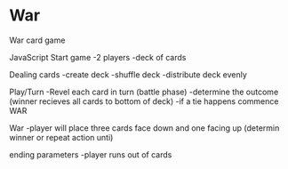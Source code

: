 # War
War card game

JavaScript
Start game
-2 players
-deck of cards 

Dealing cards
-create deck 
-shuffle deck 
-distribute deck evenly 

Play/Turn
-Revel each card in turn (battle phase)
-determine the outcome (winner recieves all cards to bottom of deck)
-if a tie happens commence WAR

War
-player will place three cards face down and one facing up (determin winner or repeat action unti)

ending parameters 
-player runs out of cards 


